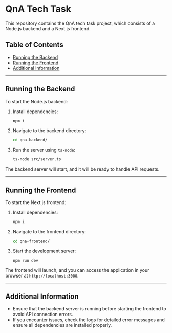 # QnA Tech Task

This repository contains the QnA tech task project, which consists of a Node.js backend and a Next.js frontend.

## Table of Contents

- [Running the Backend](#running-the-backend)
- [Running the Frontend](#running-the-frontend)
- [Additional Information](#additional-information)

---

## Running the Backend

To start the Node.js backend:

1. Install dependencies:
    ```bash
    npm i
    ```

2. Navigate to the backend directory:
    ```bash
    cd qna-backend/
    ```

3. Run the server using `ts-node`:
    ```bash
    ts-node src/server.ts
    ```

The backend server will start, and it will be ready to handle API requests.

---

## Running the Frontend

To start the Next.js frontend:

1. Install dependencies:
    ```bash
    npm i
    ```

2. Navigate to the frontend directory:
    ```bash
    cd qna-frontend/
    ```

3. Start the development server:
    ```bash
    npm run dev
    ```

The frontend will launch, and you can access the application in your browser at `http://localhost:3000`.

---


## Additional Information

- Ensure that the backend server is running before starting the frontend to avoid API connection errors.
- If you encounter issues, check the logs for detailed error messages and ensure all dependencies are installed properly.

